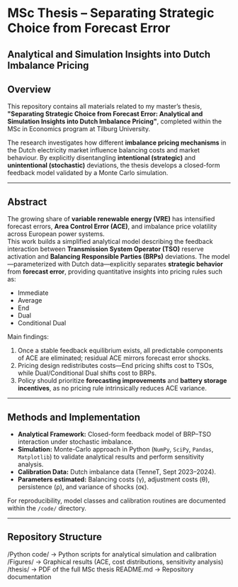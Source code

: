 # MSc Thesis – Separating Strategic Choice from Forecast Error  
**Analytical and Simulation Insights into Dutch Imbalance Pricing**  
---

## Overview  
This repository contains all materials related to my master’s thesis, **"Separating Strategic Choice from Forecast Error: Analytical and Simulation Insights into Dutch Imbalance Pricing"**, completed within the MSc in Economics program at Tilburg University.

The research investigates how different **imbalance pricing mechanisms** in the Dutch electricity market influence balancing costs and market behaviour. By explicitly disentangling **intentional (strategic)** and **unintentional (stochastic)** deviations, the thesis develops a closed-form feedback model validated by a Monte Carlo simulation.

---

## Abstract  
The growing share of **variable renewable energy (VRE)** has intensified forecast errors, **Area Control Error (ACE)**, and imbalance price volatility across European power systems.  
This work builds a simplified analytical model describing the feedback interaction between **Transmission System Operator (TSO)** reserve activation and **Balancing Responsible Parties (BRPs)** deviations. The model—parameterized with Dutch data—explicitly separates **strategic behavior** from **forecast error**, providing quantitative insights into pricing rules such as:
- Immediate  
- Average  
- End  
- Dual  
- Conditional Dual  

Main findings:  
1. Once a stable feedback equilibrium exists, all predictable components of ACE are eliminated; residual ACE mirrors forecast error shocks.  
2. Pricing design redistributes costs—End pricing shifts cost to TSOs, while Dual/Conditional Dual shifts cost to BRPs.  
3. Policy should prioritize **forecasting improvements** and **battery storage incentives**, as no pricing rule intrinsically reduces ACE variance.

---

## Methods and Implementation  
- **Analytical Framework:** Closed-form feedback model of BRP–TSO interaction under stochastic imbalance.  
- **Simulation:** Monte-Carlo approach in Python (`NumPy`, `SciPy`, `Pandas`, `Matplotlib`) to validate analytical results and perform sensitivity analysis.  
- **Calibration Data:** Dutch imbalance data (TenneT, Sept 2023–2024).  
- **Parameters estimated:** Balancing costs (γ), adjustment costs (θ), persistence (ρ), and variance of shocks (σϵ).

For reproducibility, model classes and calibration routines are documented within the `/code/` directory.

---

## Repository Structure 
/Python code/ → Python scripts for analytical simulation and calibration
/Figures/ → Graphical results (ACE, cost distributions, sensitivity analysis)
/thesis/ → PDF of the full MSc thesis
README.md → Repository documentation
